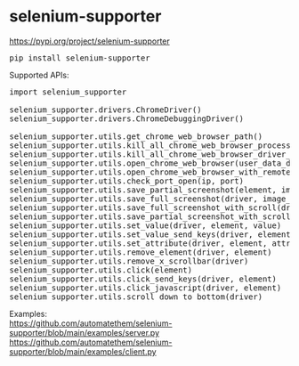 # selenium-supporter

https://pypi.org/project/selenium-supporter
<pre>
pip install selenium-supporter
</pre>

Supported APIs:
<pre>
import selenium_supporter

selenium_supporter.drivers.ChromeDriver()
selenium_supporter.drivers.ChromeDebuggingDriver()

selenium_supporter.utils.get_chrome_web_browser_path()
selenium_supporter.utils.kill_all_chrome_web_browser_processes()
selenium_supporter.utils.kill_all_chrome_web_browser_driver_processes()
selenium_supporter.utils.open_chrome_web_browser(user_data_dir=None, proxy_server=None)
selenium_supporter.utils.open_chrome_web_browser_with_remote_debugging_mode(remote_debugging_port, remote_debugging_address, user_data_dir=None, proxy_server=None, headless=False)
selenium_supporter.utils.check_port_open(ip, port)
selenium_supporter.utils.save_partial_screenshot(element, image_file)
selenium_supporter.utils.save_full_screenshot(driver, image_file)     
selenium_supporter.utils.save_full_screenshot_with_scroll(driver, image_file)
selenium_supporter.utils.save_partial_screenshot_with_scroll(driver, partial_element, image_file)
selenium_supporter.utils.set_value(driver, element, value)
selenium_supporter.utils.set_value_send_keys(driver, element, value)
selenium_supporter.utils.set_attribute(driver, element, attribute, value)
selenium_supporter.utils.remove_element(driver, element)
selenium_supporter.utils.remove_x_scrollbar(driver)
selenium_supporter.utils.click(element)
selenium_supporter.utils.click_send_keys(driver, element)    
selenium_supporter.utils.click_javascript(driver, element)
selenium_supporter.utils.scroll_down_to_bottom(driver)
</pre>

Examples:  
https://github.com/automatethem/selenium-supporter/blob/main/examples/server.py  
https://github.com/automatethem/selenium-supporter/blob/main/examples/client.py
